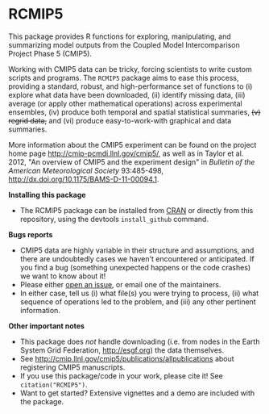 RCMIP5
=======

This package provides R functions for exploring, manipulating, and summarizing model outputs from the Coupled Model Intercomparison Project Phase 5 (CMIP5).

Working with CMIP5 data can be tricky, forcing scientists to write custom scripts and programs. The `RCMIP5` package aims to ease this process, providing a standard, robust, and high-performance set of functions to (i) explore what data have been downloaded, (ii) identify missing data, (iii) average (or apply other mathematical operations) across experimental ensembles, (iv) produce both temporal and spatial statistical summaries, ~~(v) regrid data,~~ and (vi) produce easy-to-work-with graphical and data summaries. 

More information about the CMIP5 experiment can be found on the project home page http://cmip-pcmdi.llnl.gov/cmip5/, as well as in Taylor et al. 2012, "An overview of CMIP5 and the experiment design" in *Bulletin of the American Meteorological Society* 93:485-498, http://dx.doi.org/10.1175/BAMS-D-11-00094.1.

**Installing this package**

* The RCMIP5 package can be installed from [CRAN](http://cran.r-project.org) or directly from this repository, using the devtools `install_github` command.

**Bugs reports**

* CMIP5 data are highly variable in their structure and assumptions, and there are undoubtedly cases we haven't encountered or anticipated. If you find a bug (something unexpected happens or the code crashes) we want to know about it!
* Please either [open an issue](https://github.com/ktoddbrown/RCMIP5/issues/new), or email one of the maintainers.
* In either case, tell us (i) what file(s) you were trying to process, (ii) what sequence of operations led to the problem, and (iii) any other pertinent information.

**Other important notes**

* This package does *not* handle downloading (i.e. from nodes in the Earth System Grid Federation, http://esgf.org) the data themselves.
* See http://cmip.llnl.gov/cmip5/publications/allpublications about registering CMIP5 manuscripts.
* If you use this package/code in your work, please cite it! See `citation("RCMIP5")`.
* Want to get started? Extensive vignettes and a demo are included with the package.

